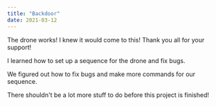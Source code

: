 ```yaml
---
title: "Backdoor"
date: 2021-03-12
---
```

The drone works! I knew it would come to this! Thank you all for your support!

I learned how to set up a sequence for the drone and fix bugs.

We figured out how to fix bugs and make more commands for our sequence.

There shouldn't be a lot more stuff to do before this project is finished!
